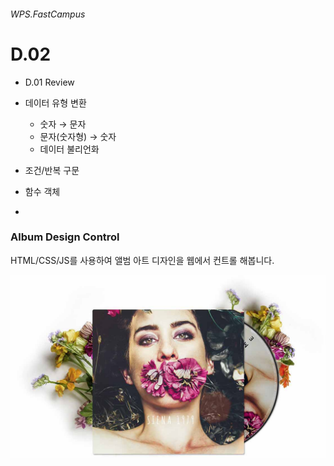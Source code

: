 ###### WPS.FastCampus

# D.02

- D.01 Review
- 데이터 유형 변환
  - 숫자 → 문자
  - 문자(숫자형) → 숫자
  - 데이터 불리언화
- 조건/반복 구문
- 함수 객체

-

### Album Design Control

HTML/CSS/JS를 사용하여 앨범 아트 디자인을 웹에서 컨트롤 해봅니다.

<img src="shuffle/GUIDE.jpg" alt="Guide">

<!-- http://shuffle.edge-themes.com/fiona/ -->